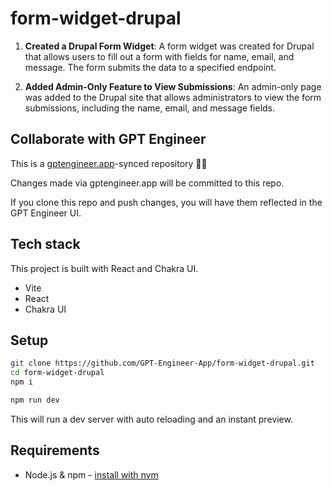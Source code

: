 # form-widget-drupal

1. **Created a Drupal Form Widget**: A form widget was created for Drupal that allows users to fill out a form with fields for name, email, and message. The form submits the data to a specified endpoint.

2. **Added Admin-Only Feature to View Submissions**: An admin-only page was added to the Drupal site that allows administrators to view the form submissions, including the name, email, and message fields.

## Collaborate with GPT Engineer

This is a [gptengineer.app](https://gptengineer.app)-synced repository 🌟🤖

Changes made via gptengineer.app will be committed to this repo.

If you clone this repo and push changes, you will have them reflected in the GPT Engineer UI.

## Tech stack

This project is built with React and Chakra UI.

- Vite
- React
- Chakra UI

## Setup

```sh
git clone https://github.com/GPT-Engineer-App/form-widget-drupal.git
cd form-widget-drupal
npm i
```

```sh
npm run dev
```

This will run a dev server with auto reloading and an instant preview.

## Requirements

- Node.js & npm - [install with nvm](https://github.com/nvm-sh/nvm#installing-and-updating)
